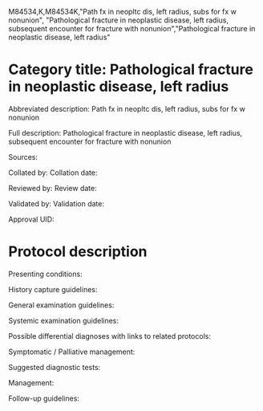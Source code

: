 M84534,K,M84534K,"Path fx in neopltc dis, left radius, subs for fx w nonunion", "Pathological fracture in neoplastic disease, left radius, subsequent encounter for fracture with nonunion","Pathological fracture in neoplastic disease, left radius"
# Category title: Pathological fracture in neoplastic disease, left radius

Abbreviated description: Path fx in neopltc dis, left radius, subs for fx w nonunion

Full description: Pathological fracture in neoplastic disease, left radius, subsequent encounter for fracture with nonunion

Sources:

Collated by:
Collation date:

Reviewed by:
Review date:

Validated by:
Validation date:

Approval UID:

# Protocol description

Presenting conditions:

History capture guidelines:

General examination guidelines:

Systemic examination guidelines:

Possible differential diagnoses with links to related protocols:

Symptomatic / Palliative management:

Suggested diagnostic tests:

Management:

Follow-up guidelines:
